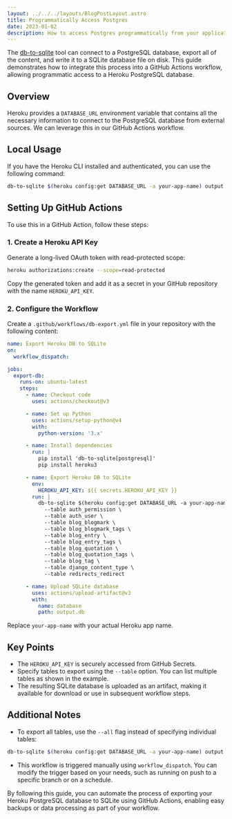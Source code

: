 ```yaml
---
layout: ../../../layouts/BlogPostLayout.astro
title: Programmatically Access Postgres
date: 2023-01-02
description: How to access Postgres programmatically from your application.
---
```



The [db-to-sqlite](https://github.com/simonw/db-to-sqlite) tool can connect to a PostgreSQL database, export all of the content, and write it to a SQLite database file on disk. This guide demonstrates how to integrate this process into a GitHub Actions workflow, allowing programmatic access to a Heroku PostgreSQL database.

## Overview

Heroku provides a `DATABASE_URL` environment variable that contains all the necessary information to connect to the PostgreSQL database from external sources. We can leverage this in our GitHub Actions workflow.

## Local Usage

If you have the Heroku CLI installed and authenticated, you can use the following command:

```bash
db-to-sqlite $(heroku config:get DATABASE_URL -a your-app-name) output.db
```

## Setting Up GitHub Actions

To use this in a GitHub Action, follow these steps:

### 1. Create a Heroku API Key

Generate a long-lived OAuth token with read-protected scope:

```bash
heroku authorizations:create --scope=read-protected
```

Copy the generated token and add it as a secret in your GitHub repository with the name `HEROKU_API_KEY`.

### 2. Configure the Workflow

Create a `.github/workflows/db-export.yml` file in your repository with the following content:

```yaml
name: Export Heroku DB to SQLite
on:
  workflow_dispatch:

jobs:
  export-db:
    runs-on: ubuntu-latest
    steps:
      - name: Checkout code
        uses: actions/checkout@v3

      - name: Set up Python
        uses: actions/setup-python@v4
        with:
          python-version: '3.x'

      - name: Install dependencies
        run: |
          pip install 'db-to-sqlite[postgresql]'
          pip install heroku3

      - name: Export Heroku DB to SQLite
        env:
          HEROKU_API_KEY: ${{ secrets.HEROKU_API_KEY }}
        run: |
          db-to-sqlite $(heroku config:get DATABASE_URL -a your-app-name) output.db \
            --table auth_permission \
            --table auth_user \
            --table blog_blogmark \
            --table blog_blogmark_tags \
            --table blog_entry \
            --table blog_entry_tags \
            --table blog_quotation \
            --table blog_quotation_tags \
            --table blog_tag \
            --table django_content_type \
            --table redirects_redirect

      - name: Upload SQLite database
        uses: actions/upload-artifact@v3
        with:
          name: database
          path: output.db
```

Replace `your-app-name` with your actual Heroku app name.

## Key Points

- The `HEROKU_API_KEY` is securely accessed from GitHub Secrets.
- Specify tables to export using the `--table` option. You can list multiple tables as shown in the example.
- The resulting SQLite database is uploaded as an artifact, making it available for download or use in subsequent workflow steps.

## Additional Notes

- To export all tables, use the `--all` flag instead of specifying individual tables:

```bash
db-to-sqlite $(heroku config:get DATABASE_URL -a your-app-name) output.db --all
```

- This workflow is triggered manually using `workflow_dispatch`. You can modify the trigger based on your needs, such as running on push to a specific branch or on a schedule.

By following this guide, you can automate the process of exporting your Heroku PostgreSQL database to SQLite using GitHub Actions, enabling easy backups or data processing as part of your workflow.
